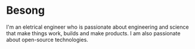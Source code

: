 # Besong
I'm an eletrical engineer who is passionate about engineering and science that make things work, builds and make products. I am also passionate about open-source technologies.
